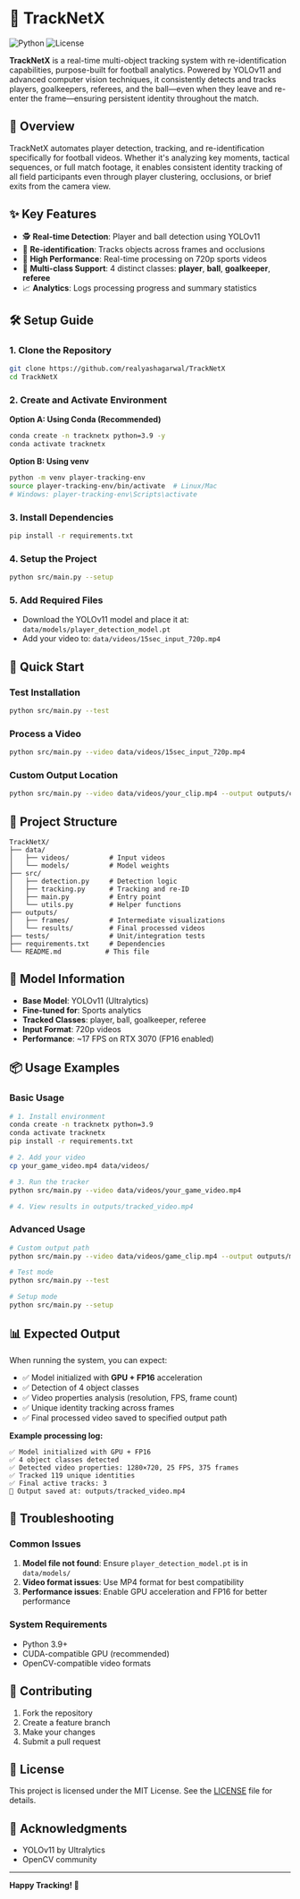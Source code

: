 # 🎯 TrackNetX

![Python](https://img.shields.io/badge/python-3.9-blue)
![License](https://img.shields.io/badge/license-MIT-green)

**TrackNetX** is a real-time multi-object tracking system with re-identification capabilities, purpose-built for football analytics. Powered by YOLOv11 and advanced computer vision techniques, it consistently detects and tracks players, goalkeepers, referees, and the ball—even when they leave and re-enter the frame—ensuring persistent identity throughout the match.

## 🚀 Overview

TrackNetX automates player detection, tracking, and re-identification specifically for football videos. Whether it's analyzing key moments, tactical sequences, or full match footage, it enables consistent identity tracking of all field participants even through player clustering, occlusions, or brief exits from the camera view.

## ✨ Key Features

- 🕵️ **Real-time Detection**: Player and ball detection using YOLOv11
- 🔁 **Re-identification**: Tracks objects across frames and occlusions
- 🎥 **High Performance**: Real-time processing on 720p sports videos
- 🧠 **Multi-class Support**: 4 distinct classes: **player**, **ball**, **goalkeeper**, **referee**
- 📈 **Analytics**: Logs processing progress and summary statistics

## 🛠️ Setup Guide

### 1. Clone the Repository

```bash
git clone https://github.com/realyashagarwal/TrackNetX
cd TrackNetX
```

### 2. Create and Activate Environment

**Option A: Using Conda (Recommended)**

```bash
conda create -n tracknetx python=3.9 -y
conda activate tracknetx
```

**Option B: Using venv**

```bash
python -m venv player-tracking-env
source player-tracking-env/bin/activate  # Linux/Mac
# Windows: player-tracking-env\Scripts\activate
```

### 3. Install Dependencies

```bash
pip install -r requirements.txt
```

### 4. Setup the Project

```bash
python src/main.py --setup
```

### 5. Add Required Files

- Download the YOLOv11 model and place it at: `data/models/player_detection_model.pt`
- Add your video to: `data/videos/15sec_input_720p.mp4`

## 🚀 Quick Start

### Test Installation

```bash
python src/main.py --test
```

### Process a Video

```bash
python src/main.py --video data/videos/15sec_input_720p.mp4
```

### Custom Output Location

```bash
python src/main.py --video data/videos/your_clip.mp4 --output outputs/custom_result.mp4
```

## 📁 Project Structure

```
TrackNetX/
├── data/
│   ├── videos/          # Input videos
│   └── models/          # Model weights
├── src/
│   ├── detection.py     # Detection logic
│   ├── tracking.py      # Tracking and re-ID
│   ├── main.py          # Entry point
│   └── utils.py         # Helper functions
├── outputs/
│   ├── frames/          # Intermediate visualizations
│   └── results/         # Final processed videos
├── tests/               # Unit/integration tests
├── requirements.txt     # Dependencies
└── README.md           # This file
```

## 🤖 Model Information

- **Base Model**: YOLOv11 (Ultralytics)
- **Fine-tuned for**: Sports analytics
- **Tracked Classes**: player, ball, goalkeeper, referee
- **Input Format**: 720p videos
- **Performance**: ~17 FPS on RTX 3070 (FP16 enabled)

## 📦 Usage Examples

### Basic Usage

```bash
# 1. Install environment
conda create -n tracknetx python=3.9
conda activate tracknetx
pip install -r requirements.txt

# 2. Add your video
cp your_game_video.mp4 data/videos/

# 3. Run the tracker
python src/main.py --video data/videos/your_game_video.mp4

# 4. View results in outputs/tracked_video.mp4
```

### Advanced Usage

```bash
# Custom output path
python src/main.py --video data/videos/game_clip.mp4 --output outputs/my_tracking.mp4

# Test mode
python src/main.py --test

# Setup mode
python src/main.py --setup
```

## 📊 Expected Output

When running the system, you can expect:

- ✅ Model initialized with **GPU + FP16** acceleration
- ✅ Detection of 4 object classes
- ✅ Video properties analysis (resolution, FPS, frame count)
- ✅ Unique identity tracking across frames
- ✅ Final processed video saved to specified output path

**Example processing log:**
```
✅ Model initialized with GPU + FP16
✅ 4 object classes detected
✅ Detected video properties: 1280×720, 25 FPS, 375 frames
✅ Tracked 119 unique identities
✅ Final active tracks: 3
📍 Output saved at: outputs/tracked_video.mp4
```

## 🔧 Troubleshooting

### Common Issues

1. **Model file not found**: Ensure `player_detection_model.pt` is in `data/models/`
2. **Video format issues**: Use MP4 format for best compatibility
3. **Performance issues**: Enable GPU acceleration and FP16 for better performance

### System Requirements

- Python 3.9+
- CUDA-compatible GPU (recommended)
- OpenCV-compatible video formats

## 🤝 Contributing

1. Fork the repository
2. Create a feature branch
3. Make your changes
4. Submit a pull request

## 📄 License

This project is licensed under the MIT License. See the [LICENSE](LICENSE) file for details.

## 🙏 Acknowledgments

- YOLOv11 by Ultralytics
- OpenCV community

---

**Happy Tracking! 🎯**